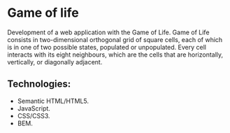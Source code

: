 # Game of life

Development of a web application with the Game of Life.
Game of Life consists in two-dimensional orthogonal grid of square cells, each of which is in one of two possible states, populated or unpopulated. Every cell interacts with its eight neighbours, which are the cells that are horizontally, vertically, or diagonally adjacent.

## Technologies:

- Semantic HTML/HTML5.
- JavaScript.
- CSS/CSS3.
- BEM.
